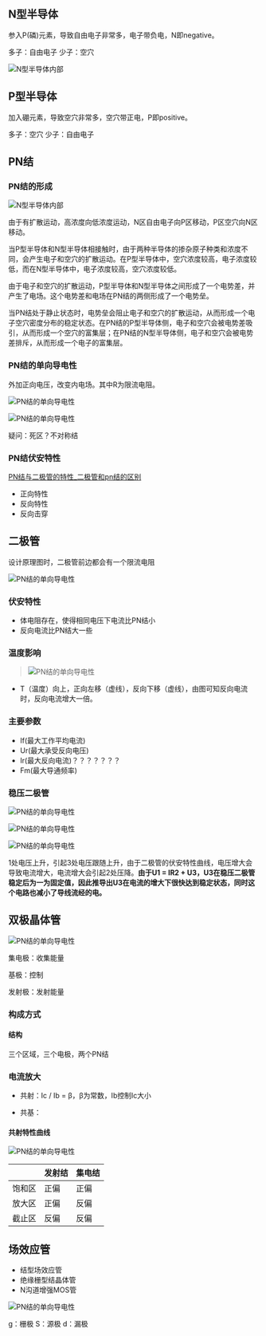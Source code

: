 ## N型半导体

参入P(磷)元素，导致自由电子非常多，电子带负电，N即negative。

多子：自由电子     少子：空穴

![N型半导体内部](.\figures\N型半导体内部.png)

## P型半导体

加入硼元素，导致空穴非常多，空穴带正电，P即positive。

多子：空穴     少子：自由电子

## PN结

### PN结的形成

![N型半导体内部](.\figures\PN结的形成.png)

由于有扩散运动，高浓度向低浓度运动，N区自由电子向P区移动，P区空穴向N区移动。

当P型半导体和N型半导体相接触时，由于两种半导体的掺杂原子种类和浓度不同，会产生电子和空穴的扩散运动。在P型半导体中，空穴浓度较高，电子浓度较低，而在N型半导体中，电子浓度较高，空穴浓度较低。

由于电子和空穴的扩散运动，P型半导体和N型半导体之间形成了一个电势差，并产生了电场。这个电势差和电场在PN结的两侧形成了一个电势垒。

当PN结处于静止状态时，电势垒会阻止电子和空穴的扩散运动，从而形成一个电子空穴密度分布的稳定状态。在PN结的P型半导体侧，电子和空穴会被电势差吸引，从而形成一个空穴的富集层；在PN结的N型半导体侧，电子和空穴会被电势差排斥，从而形成一个电子的富集层。

### PN结的单向导电性

外加正向电压，改变内电场。其中R为限流电阻。

![PN结的单向导电性](.\figures\PN结加正向电压导通.png)

![PN结的单向导电性](.\figures\PN结加反向电压导通.png)

疑问：死区？不对称结

### PN结伏安特性

[PN结与二极管的特性_二极管和pn结的区别](https://blog.csdn.net/VsitorZL/article/details/116352609)

- 正向特性
- 反向特性
- 反向击穿

## 二极管

设计原理图时，二极管前边都会有一个限流电阻

![PN结的单向导电性](.\figures\二极管的伏安特性.png)

### 伏安特性

- 体电阻存在，使得相同电压下电流比PN结小
- 反向电流比PN结大一些

### 温度影响

> ![PN结的单向导电性](.\figures\二极管的伏安特性.png)

- T（温度）向上，正向左移（虚线），反向下移（虚线），由图可知反向电流时，反向电流增大一倍。

### 主要参数

- If(最大工作平均电流)
- Ur(最大承受反向电压)
- Ir(最大反向电流)？？？？？？？
- Fm(最大导通频率)

### 稳压二极管

![PN结的单向导电性](.\figures\稳压二极管符号.png)

![PN结的单向导电性](.\figures\双向稳压二极管.png)

![PN结的单向导电性](.\figures\稳压二极管的使用.png)

1处电压上升，引起3处电压跟随上升，由于二极管的伏安特性曲线，电压增大会导致电流增大，电流增大会引起2处压降。**由于U1 = IR2 + U3，U3在稳压二极管稳定后为一为固定值，因此推导出U3在电流的增大下很快达到稳定状态，同时这个电路也减小了导线流经的电。**

## 双极晶体管

![PN结的单向导电性](.\figures\晶体管的结构和符号.png)

集电极：收集能量

基极：控制

发射极：发射能量

### 构成方式

#### 结构

三个区域，三个电极，两个PN结

### 电流放大

- 共射：Ic / Ib = β，β为常数，Ib控制Ic大小

- 共基：

#### 共射特性曲线

![PN结的单向导电性](.\figures\三极管特性曲线.png)

|        | 发射结 | 集电结 |
| ------ | ------ | ------ |
| 饱和区 | 正偏   | 正偏   |
| 放大区 | 正偏   | 反偏   |
| 截止区 | 反偏   | 反偏   |

## 场效应管

- 结型场效应管
- 绝缘栅型结晶体管
- N沟道增强MOS管

![PN结的单向导电性](.\figures\N沟道增强MOS管.png)

g：栅极 S：源极 d：漏极
